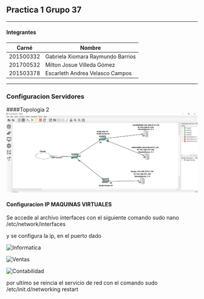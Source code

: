 ## Practica 1 Grupo 37

***
#### Integrantes
|   Carné   |               Nombre              |
| --------- | --------------------------------- |
| 201500332 | Gabriela Xiomara Raymundo Barrios |
| 201700532 | Milton Josue Villeda Gómez        |
| 201503378 | Escarleth Andrea Velasco Campos   |
***

### Configuracion Servidores

####Topologia 2 
![Topologia 2](config_GNS3/Topo2.png "Topologia 2")

#### Configuracion IP MAQUINAS VIRTUALES
Se accede al archivo interfaces con el siguiente comando
    sudo nano /etc/network/interfaces

y se configura la ip, en el puerto dado 

![Informatica](Virtuales/TP2_IPInfo.png "Informatica")

![Ventas](Virtuales/TP2_IPventas.png "Ventas")

![Contabilidad](Virtuales/TP2_IPconta.png "Contabilidad")

por ultimo se reincia el servicio de red con el comando
    sudo /etc/init.d/networking restart




